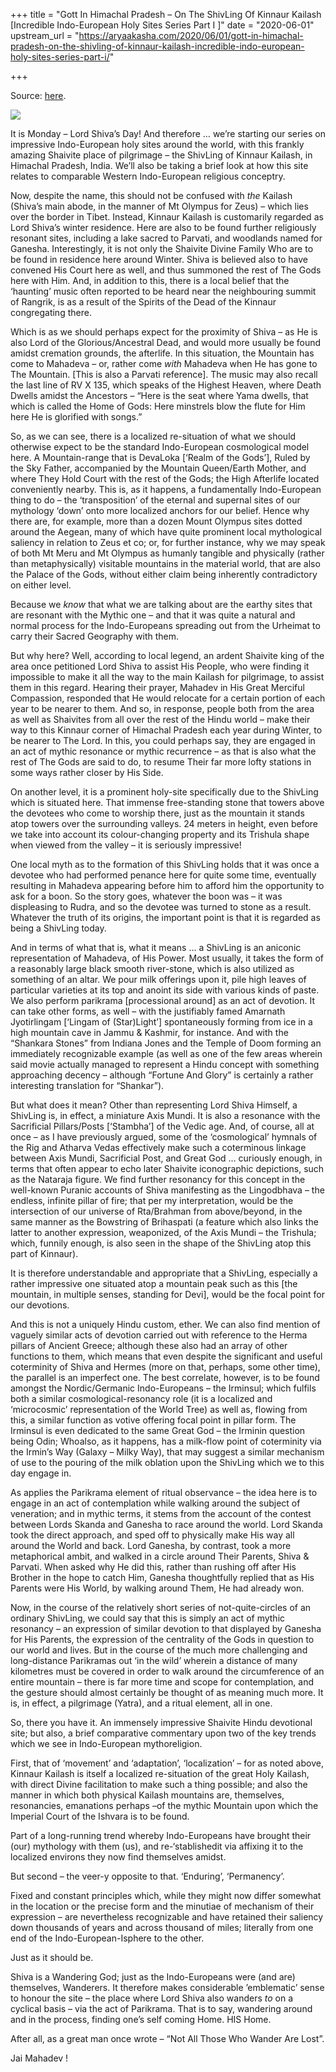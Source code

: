 +++
title = "Gott In Himachal Pradesh – On The ShivLing Of Kinnaur Kailash [Incredible Indo-European Holy Sites Series Part I ]"
date = "2020-06-01"
upstream_url = "https://aryaakasha.com/2020/06/01/gott-in-himachal-pradesh-on-the-shivling-of-kinnaur-kailash-incredible-indo-european-holy-sites-series-part-i/"

+++

Source: [here](https://aryaakasha.com/2020/06/01/gott-in-himachal-pradesh-on-the-shivling-of-kinnaur-kailash-incredible-indo-european-holy-sites-series-part-i/).

![](https://aryaakasha.files.wordpress.com/2020/06/8b3e6369db5b1fbccd0cfb049bf88628.jpg?w=1024)

It is Monday – Lord Shiva’s Day! And therefore … we’re starting our series on impressive Indo-European holy sites around the world, with this frankly amazing Shaivite place of pilgrimage – the ShivLing of Kinnaur Kailash, in Himachal Pradesh, India. We’ll also be taking a brief look at how this site relates to comparable Western Indo-European religious conceptry.

Now, despite the name, this should not be confused with *the* Kailash (Shiva’s main abode, in the manner of Mt Olympus for Zeus) – which lies over the border in Tibet. Instead, Kinnaur Kailash is customarily regarded as Lord Shiva’s winter residence. Here are also to be found further religiously resonant sites, including a lake sacred to Parvati, and woodlands named for Ganesha. Interestingly, it is not only the Shaivite Divine Family Who are to be found in residence here around Winter. Shiva is believed also to have convened His Court here as well, and thus summoned the rest of The Gods here with Him. And, in addition to this, there is a local belief that the ‘haunting’ music often reported to be heard near the neighbouring summit of Rangrik, is as a result of the Spirits of the Dead of the Kinnaur congregating there.

Which is as we should perhaps expect for the proximity of Shiva – as He is also Lord of the Glorious/Ancestral Dead, and would more usually be found amidst cremation grounds, the afterlife. In this situation, the Mountain has come to Mahadeva – or, rather come *with* Mahadeva when He has gone to The Mountain. \[This is also a Parvati reference\]. The music may also recall the last line of RV X 135, which speaks of the Highest Heaven, where Death Dwells amidst the Ancestors – “Here is the seat where Yama dwells, that which is called the Home of Gods: Here minstrels blow the flute for Him here He is glorified with songs.”

So, as we can see, there is a localized re-situation of what we should otherwise expect to be the standard Indo-European cosmological model here. A Mountain-range that is DevaLoka \[‘Realm of the Gods’\], Ruled by the Sky Father, accompanied by the Mountain Queen/Earth Mother, and where They Hold Court with the rest of the Gods; the High Afterlife located conveniently nearby. This is, as it happens, a fundamentally Indo-European thing to do – the ‘transposition’ of the eternal and supernal sites of our mythology ‘down’ onto more localized anchors for our belief. Hence why there are, for example, more than a dozen Mount Olympus sites dotted around the Aegean, many of which have quite prominent local mythological saliency in relation to Zeus et co; or, for further instance, why we may speak of both Mt Meru and Mt Olympus as humanly tangible and physically (rather than metaphysically) visitable mountains in the material world, that are also the Palace of the Gods, without either claim being inherently contradictory on either level.

Because we *know* that what we are talking about are the earthy sites that are resonant with the Mythic one – and that it was quite a natural and normal process for the Indo-Europeans spreading out from the Urheimat to carry their Sacred Geography with them.

But why here? Well, according to local legend, an ardent Shaivite king of the area once petitioned Lord Shiva to assist His People, who were finding it impossible to make it all the way to the main Kailash for pilgrimage, to assist them in this regard. Hearing their prayer, Mahadev in His Great Merciful Compassion, responded that He would relocate for a certain portion of each year to be nearer to them. And so, in response, people both from the area as well as Shaivites from all over the rest of the Hindu world – make their way to this Kinnaur corner of Himachal Pradesh each year during Winter, to be nearer to The Lord. In this, you could perhaps say, they are engaged in an act of mythic resonance or mythic recurrence – as that is also what the rest of The Gods are said to do, to resume Their far more lofty stations in some ways rather closer by His Side.

On another level, it is a prominent holy-site specifically due to the ShivLing which is situated here. That immense free-standing stone that towers above the devotees who come to worship there, just as the mountain it stands atop towers over the surrounding valleys. 24 meters in height, even before we take into account its colour-changing property and its Trishula shape when viewed from the valley – it is seriously impressive!

One local myth as to the formation of this ShivLing holds that it was once a devotee who had performed penance here for quite some time, eventually resulting in Mahadeva appearing before him to afford him the opportunity to ask for a boon. So the story goes, whatever the boon was – it was displeasing to Rudra, and so the devotee was turned to stone as a result. Whatever the truth of its origins, the important point is that it is regarded as being a ShivLing today.

And in terms of what that is, what it means … a ShivLing is an aniconic representation of Mahadeva, of His Power. Most usually, it takes the form of a reasonably large black smooth river-stone, which is also utilized as something of an altar. We pour milk offerings upon it, pile high leaves of particular varieties at its top and anoint its side with various kinds of paste. We also perform parikrama \[processional around\] as an act of devotion. It can take other forms, as well – with the justifiably famed Amarnath Jyotirlingam \[‘Lingam of (Star)Light’\] spontaneously forming from ice in a high mountain cave in Jammu & Kashmir, for instance. And with the “Shankara Stones” from Indiana Jones and the Temple of Doom forming an immediately recognizable example (as well as one of the few areas wherein said movie actually managed to represent a Hindu concept with something approaching decency – although “Fortune And Glory” is certainly a rather interesting translation for “Shankar”).

But what does it mean? Other than representing Lord Shiva Himself, a ShivLing is, in effect, a miniature Axis Mundi. It is also a resonance with the Sacrificial Pillars/Posts \[‘Stambha’\] of the Vedic age. And, of course, all at once – as I have previously argued, some of the ‘cosmological’ hymnals of the Rig and Atharva Vedas effectively make such a coterminous linkage between Axis Mundi, Sacrificial Post, and Great God … curiously enough, in terms that often appear to echo later Shaivite iconographic depictions, such as the Nataraja figure. We find further resonancy for this concept in the well-known Puranic accounts of Shiva manifesting as the Lingodbhava – the endless, infinite pillar of fire; that per my interpretation, would be the intersection of our universe of Rta/Brahman from above/beyond, in the same manner as the Bowstring of Brihaspati (a feature which also links the latter to another expression, weaponized, of the Axis Mundi – the Trishula; which, funnily enough, is also seen in the shape of the ShivLing atop this part of Kinnaur).

It is therefore understandable and appropriate that a ShivLing, especially a rather impressive one situated atop a mountain peak such as this \[the mountain, in multiple senses, standing for Devi\], would be the focal point for our devotions.

And this is not a uniquely Hindu custom, ether. We can also find mention of vaguely similar acts of devotion carried out with reference to the Herma pillars of Ancient Greece; although these also had an array of other functions to them, which means that even despite the significant and useful coterminity of Shiva and Hermes (more on that, perhaps, some other time), the parallel is an imperfect one. The best correlate, however, is to be found amongst the Nordic/Germanic Indo-Europeans – the Irminsul; which fulfils both a similar cosmological-resonancy role (it is a localized and ‘microcosmic’ representation of the World Tree) as well as, flowing from this, a similar function as votive offering focal point in pillar form. The Irminsul is even dedicated to the same Great God – the Irminin question being Odin; Whoalso, as it happens, has a milk-flow point of coterminity via the Irmin’s Way (Galaxy – Milky Way), that may suggest a similar mechanism of use to the pouring of the milk oblation upon the ShivLing which we to this day engage in.

As applies the Parikrama element of ritual observance – the idea here is to engage in an act of contemplation while walking around the subject of veneration; and in mythic terms, it stems from the account of the contest between Lords Skanda and Ganesha to race around the world. Lord Skanda took the direct approach, and sped off to physically make His way all around the World and back. Lord Ganesha, by contrast, took a more metaphorical ambit, and walked in a circle around Their Parents, Shiva & Parvati. When asked why He did this, rather than rushing off after His Brother in the hope to catch Him, Ganesha thoughtfully replied that as His Parents were His World, by walking around Them, He had already won.

Now, in the course of the relatively short series of not-quite-circles of an ordinary ShivLing, we could say that this is simply an act of mythic resonancy – an expression of similar devotion to that displayed by Ganesha for His Parents, the expression of the centrality of the Gods in question to our world and lives. But in the course of the much more challenging and long-distance Parikramas out ‘in the wild’ wherein a distance of many kilometres must be covered in order to walk around the circumference of an entire mountain – there is far more time and scope for contemplation, and the gesture should almost certainly be thought of as meaning much more. It is, in effect, a pilgrimage (Yatra), and a ritual element, all in one.

So, there you have it. An immensely impressive Shaivite Hindu devotional site; but also, a brief comparative commentary upon two of the key trends which we see in Indo-European mythoreligion.

First, that of ‘movement’ and ‘adaptation’, ‘localization’ – for as noted above, Kinnaur Kailash is itself a localized re-situation of the great Holy Kailash, with direct Divine facilitation to make such a thing possible; and also the manner in which both physical Kailash mountains are, themselves, resonancies, emanations perhaps –of the mythic Mountain upon which the Imperial Court of the Ishvara is to be found.

Part of a long-running trend whereby Indo-Europeans have brought their (our) mythology with them (us), and re-‘stablishedit via affixing it to the localized environs they now find themselves amidst.

But second – the veer-y opposite to that. ‘Enduring’, ‘Permanency’.

Fixed and constant principles which, while they might now differ somewhat in the location or the precise form and the minutiae of mechanism of their expression – are nevertheless recognizable and have retained their saliency down thousands of years and across thousand of miles; literally from one end of the Indo-European-Isphere to the other.

Just as it should be.

Shiva is a Wandering God; just as the Indo-Europeans were (and are) themselves, Wanderers. It therefore makes considerable ’emblematic’ sense to honour the site – the place where Lord Shiva also wanders *to* on a cyclical basis – via the act of Parikrama. That is to say, wandering around and in the process, finding one’s self coming Home. HIS Home.

After all, as a great man once wrote – “Not All Those Who Wander Are Lost”.

Jai Mahadev !